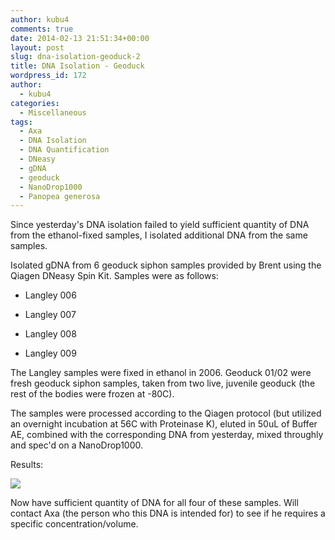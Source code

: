 ```yaml
---
author: kubu4
comments: true
date: 2014-02-13 21:51:34+00:00
layout: post
slug: dna-isolation-geoduck-2
title: DNA Isolation - Geoduck
wordpress_id: 172
author:
  - kubu4
categories:
  - Miscellaneous
tags:
  - Axa
  - DNA Isolation
  - DNA Quantification
  - DNeasy
  - gDNA
  - geoduck
  - NanoDrop1000
  - Panopea generosa
---
```


Since yesterday's DNA isolation failed to yield sufficient quantity of DNA from the ethanol-fixed samples, I isolated additional DNA from the same samples.

Isolated gDNA from 6 geoduck siphon samples provided by Brent using the Qiagen DNeasy Spin Kit. Samples were as follows:




    
  * Langley 006

    
  * Langley 007

    
  * Langley 008

    
  * Langley 009



The Langley samples were fixed in ethanol in 2006. Geoduck 01/02 were fresh geoduck siphon samples, taken from two live, juvenile geoduck (the rest of the bodies were frozen at -80C).

The samples were processed according to the Qiagen protocol (but utilized an overnight incubation at 56C with Proteinase K), eluted in 50uL of Buffer AE, combined with the corresponding DNA from yesterday, mixed throughly and spec'd on a NanoDrop1000.

Results:

![](https://eagle.fish.washington.edu/Arabidopsis/20140213%20-%20Geoduck%20gDNA-01.JPG)

Now have sufficient quantity of DNA for all four of these samples. Will contact Axa (the person who this DNA is intended for) to see if he requires a specific concentration/volume.
